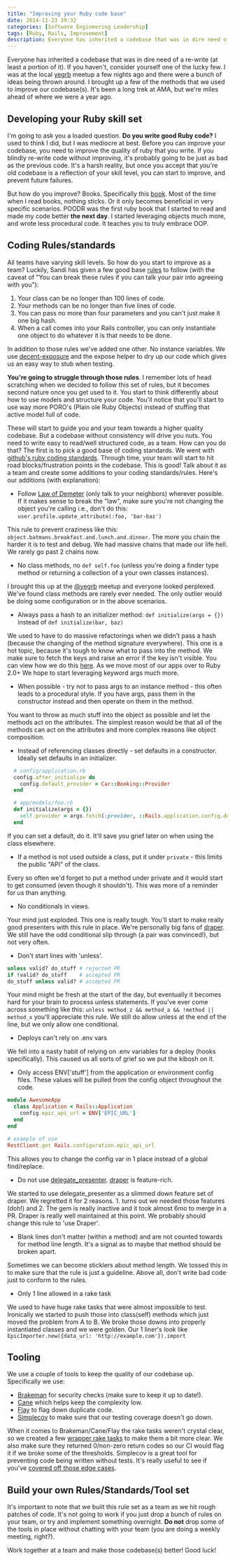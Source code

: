 ```yaml
---
title: "Improving your Ruby code base"
date: 2014-11-23 19:32
categories: [Software Engineering Leadership]
tags: [Ruby, Rails, Improvement]
description: Everyone has inherited a codebase that was in dire need of a re-write (at least a portion of it). If you haven't, consider yourself one of the lucky few.
---
```


Everyone has inherited a codebase that was in dire need of a re-write (at least a portion of it). If you haven't, consider yourself one of the lucky
few. I was at the local [yegrb](https://www.yegrb.com) meetup a few nights ago and there were a bunch of ideas being thrown around. I brought
up a few of the methods that we used to improve our codebase(s). It's been a long trek at AMA, but we're miles ahead of where we
were a year ago.

Developing your Ruby skill set
---------------------

I'm going to ask you a loaded question. **Do you write good Ruby code?** I used to think I did, but I was mediocre at best.
 Before you can improve your codebase, you need to improve the quality of ruby that you write. If you blindly re-write code without improving, it's
 probably going to be just as bad as the previous code. It's a harsh reality, but once you accept that you're old codebase
 is a reflection of your skill level, you can start to improve, and prevent future failures.

But how do you improve? Books. Specifically this [book](http://www.amazon.com/gp/product/0321721330/ref=as_li_tl?ie=UTF8&camp=1789&creative=9325&creativeASIN=0321721330&linkCode=as2&tag=sandimetzcom-20&linkId=MEEIA2TTJVD6F5DO).
 Most of the time when I read books, nothing sticks. Or it only becomes beneficial in very specific scenarios. POODR was the first ruby book that I started to read and made my code better **the next day**.
 I started leveraging objects much more, and wrote less procedural code. It teaches you to truly embrace OOP.

Coding Rules/standards
---------------------

All teams have varying skill levels. So how do you start to improve as a team? Luckily, Sandi has given a few good base
 [rules](https://gist.github.com/simeonwillbanks/4567703) to follow (with the caveat of "You can break these rules if you can talk your pair into agreeing with you"):

1. Your class can be no longer than 100 lines of code.
2. Your methods can be no longer than five lines of code.
3. You can pass no more than four parameters and you can't just make it one big hash.
4. When a call comes into your Rails controller, you can only instantiate one object to do whatever it is that needs to be done.

In addition to those rules we've added one other.
No instance variables. We use [decent-exposure](https://github.com/hashrocket/decent_exposure) and the expose helper to dry up our code which gives us
 an easy way to stub when testing.

**You're going to struggle through those rules**. I remember lots of head scratching when we decided to follow this set of rules, but it becomes second nature
 once you get used to it. You start to think differently about how to use models and structure your code. You'll notice that you'll start to use way more
 PORO's (Plain ole Ruby Objects) instead of stuffing that active model full of code.

These will start to guide you and your team towards a higher quality codebase. But a codebase without consistency will drive you nuts.
 You need to write easy to read/well structured code, as a team. How can you do that? The first is to pick a good base
 of coding standards. We went with [github's ruby coding standards](https://github.com/styleguide/ruby). Through time, your team will
 start to hit road blocks/frustration points in the codebase. This is good! Talk about it as a team and create some additions to your
 coding standards/rules. Here's our additions (with explanation):

- Follow [Law of Demeter](http://c2.com/cgi/wiki?LawOfDemeter) (only talk to your neighbors) wherever possible.
If it makes sense to break the "law", make sure you're not changing the object you're calling i.e.,
don't do this: `user.profile.update_attribute(:foo, 'bar-baz')`

This rule to prevent craziness like this: ```object.batmans.breakfast.and.lunch.and.dinner```. The more you chain the harder
 it is to test and debug. We had massive chains that made our life hell. We rarely go past 2 chains now.

- No class methods, no ```def self.foo``` (unless you're doing a finder type method or returning a collection of a your own classes instances).

I brought this up at the [@yegrb](https://twitter.com/yegrb) meetup and everyone looked perplexed. We've found class methods are rarely ever needed. The only
 outlier would be doing some configuration or in the above scenarios.

- Always pass a hash to an initializer method: ```def initialize(args = {})``` instead of ```def initialize(bar, baz)```

We used to have to do massive refactorings when we didn't pass a hash (because the changing of the method signature everywhere). This one
 is a hot topic, because it's tough to know what to pass into the method. We make sure to fetch the keys and raise an error if the key isn't
 visible. You can view how we do this [here](https://github.com/amaabca/lita-github_pr_list/blob/master/lib/lita/github_pr_list/pull_request.rb#L14).
 As we move most of our apps over to Ruby 2.0+ We hope to start leveraging keyword args much more.

- When possible - try not to pass args to an instance method - this often leads to a procedural style.
 If you have args, pass them in the constructor instead and then operate on them in the method.

You want to throw as much stuff into the object as possible and let the methods act on the attributes. The simplest reason
 would be that all of the methods can act on the attributes and more complex reasons like object composition.

- Instead of referencing classes directly - set defaults in a constructor. Ideally set defaults in an initializer.

```ruby
  # config/application.rb
  config.after_initialize do
    config.default_provider = Car::Booking::Provider
  end

  # app/models/foo.rb
  def initialize(args = {})
    self.provider = args.fetch(:provider, ::Rails.application.config.default_provider)
  end
```

If you can set a default, do it. It'll save you grief later on when using the class elsewhere.

-  If a method is not used outside a class, put it under `private` - this limits the public "API" of the class.

Every so often we'd forget to put a method under private and it would start to get consumed (even though it shouldn't). This was
 more of a reminder for us than anything.

- No conditionals in views.

Your mind just exploded. This one is really tough. You'll start to make really good presenters with this rule in place.
 We're personally big fans of [draper](https://github.com/drapergem/draper). We still have the odd conditional slip through
 (a pair was convinced!), but not very often.

- Don't start lines with 'unless'.

```ruby
unless valid? do_stuff # rejected PR
if !valid? do_stuff    # accepted PR
do_stuff unless valid? # accepted PR
```

Your mind might be fresh at the start of the day, but eventually it becomes hard for your brain to process unless statements. If you've
 ever come across something like this: ```unless method_z && method_a && !method || method_x``` you'll appreciate this rule. We still do allow unless at the
 end of the line, but we only allow one conditional.

- Deploys can't rely on .env vars

We fell into a nasty habit of relying on .env variables for a deploy (hooks specifically). This caused us all sorts of grief so
 we put the kibosh on it.

- Only access ENV['stuff'] from the application or environment config files. These values will be pulled from the config object throughout the code.

```ruby
module AwesomeApp
  class Application < Rails::Application
    config.epic_api_url = ENV['EPIC_URL']
  end
end

# example of use
RestClient.get Rails.configuration.epic_api_url
```

This allows you to change the config var in 1 place instead of a global find/replace.

- Do not use [delegate_presenter](https://github.com/rwilcox/delegate_presenter). [draper](https://github.com/drapergem/draper) is feature-rich.

We started to use delegate_presenter as a slimmed down feature set of draper. We regretted it for 2 reasons. 1. turns out we needed those features (doh!) and
 2. The gem is really inactive and it took almost 6mo to merge in a PR. Draper is really well maintained at this point. We probably should change
 this rule to 'use Draper'.

-  Blank lines don't matter (within a method) and are not counted towards for method line length. It's a signal as to maybe that method
should be broken apart.

Sometimes we can become sticklers about method length. We tossed this in to make sure that the rule is just a guideline. Above all,
 don't write bad code just to conform to the rules.

-  Only 1 line allowed in a rake task

We used to have huge rake tasks that were almost impossible to test. Ironically we started to push those into class(self) methods which just moved the problem
 from A to B. We broke those downs into properly instantiated classes and we were golden. Our 1 liner's look like
 ```EpicImporter.new({data_url: 'http://example.com'}).import```

Tooling
---------------------

We use a couple of tools to keep the quality of our codebase up. Specifically we use:

- [Brakeman](https://github.com/presidentbeef/brakeman) for security checks (make sure to keep it up to date!).
- [Cane](https://github.com/square/cane) which helps keep the complexity low.
- [Flay](https://github.com/seattlerb/flay) to flag down duplicate code.
- [Simplecov](https://github.com/colszowka/simplecov) to make sure that our testing coverage doesn't go down.

When it comes to Brakeman/Cane/Flay the rake tasks weren't crystal clear, so we created a few [wrapper rake tasks](https://gist.github.com/ryanjones/a9295a969e1804855ae4)
 to make them a bit more clear. We also make sure they returned 0/non-zero return codes so our CI would flag it if we broke some of the thresholds. Simplecov is a great
 tool for preventing code being written without tests. It's really useful to see if you've [covered off those edge cases](https://camo.githubusercontent.com/3cb7252450587d575bca65e27f20107b1986d67e/687474703a2f2f636f6c737a6f776b612e6769746875622e636f6d2f73696d706c65636f762f6465766973655f736f757263655f66696c652d302e352e332e706e67).

Build your own Rules/Standards/Tool set
---------------------

It's important to note that we built this rule set as a team as we hit rough patches of code. It's not going to work if you just
 drop a bunch of rules on your team, or try and implement something overnight. **Do not** drop some of the tools
 in place without chatting with your team (you are doing a weekly meeting, right?).

Work together at a team and make those codebase(s) better! Good luck!

